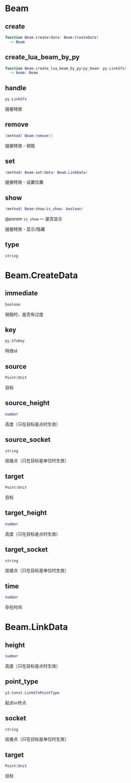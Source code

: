 # Beam

## create

```lua
function Beam.create(data: Beam.CreateData)
  -> Beam
```

## create_lua_beam_by_py

```lua
function Beam.create_lua_beam_by_py(py_beam: py.LinkSfx)
  -> beam: Beam
```

## handle

```lua
py.LinkSfx
```

链接特效
## remove

```lua
(method) Beam:remove()
```

链接特效 - 销毁
## set

```lua
(method) Beam:set(data: Beam.LinkData)
```

链接特效 - 设置位置
## show

```lua
(method) Beam:show(is_show: boolean)
```

@*param* `is_show` — 是否显示

链接特效 - 显示/隐藏
## type

```lua
string
```


# Beam.CreateData

## immediate

```lua
boolean
```

销毁时，是否有过度
## key

```lua
py.SfxKey
```

特效id
## source

```lua
Point|Unit
```

目标
## source_height

```lua
number
```

高度（只在目标是点时生效）
## source_socket

```lua
string
```

挂接点（只在目标是单位时生效）
## target

```lua
Point|Unit
```

目标
## target_height

```lua
number
```

高度（只在目标是点时生效）
## target_socket

```lua
string
```

挂接点（只在目标是单位时生效）
## time

```lua
number
```

存在时间

# Beam.LinkData

## height

```lua
number
```

高度（只在目标是点时生效）
## point_type

```lua
y3.Const.LinkSfxPointType
```

起点or终点
## socket

```lua
string
```

挂接点（只在目标是单位时生效）
## target

```lua
Point|Unit
```

目标

